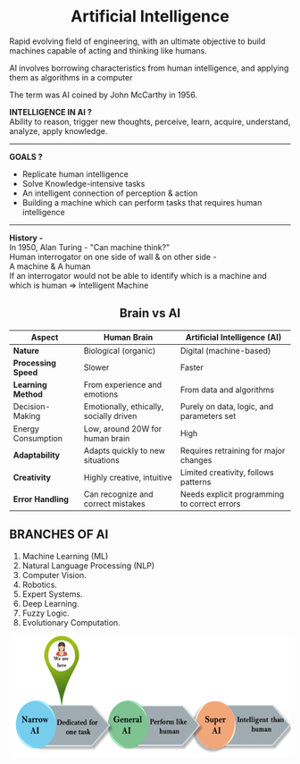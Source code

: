 # <center>Artificial Intelligence


Rapid evolving field of engineering, with an ultimate objective to build machines capable of acting and thinking like humans.   

AI involves borrowing characteristics from human intelligence, and applying them as algorithms in a computer  

The term was AI coined by John McCarthy in 1956.

**INTELLIGENCE IN AI ?**  
Ability to reason, trigger new thoughts, perceive, learn, acquire, understand, analyze, apply knowledge.

---
**GOALS ?**
* Replicate human intelligence
* Solve Knowledge-intensive tasks
* An intelligent connection of perception & action
* Building a machine which can perform tasks that requires human intelligence

---
**History -**  
In 1950, Alan Turing - "Can machine think?"  
Human interrogator on one side of wall & on other side -  
A machine & A human  
If an interrogator would not be able to identify which is a machine and which is human => Intelligent Machine

## <CENTER>Brain vs AI
| Aspect            | Human Brain                                  | Artificial Intelligence (AI)                |
|------------------|--------------------------------|--------------------------------|
| **Nature**       | Biological (organic)         | Digital (machine-based)       |
| **Processing Speed** | Slower | Faster |
| **Learning Method** | From experience and emotions | From data and algorithms |
| Decision-Making | Emotionally, ethically,  socially driven| Purely on data, logic, and parameters set|
|Energy Consumption| Low, around 20W for human brain | High |
| **Adaptability**  | Adapts quickly to new situations | Requires retraining for major changes |
| **Creativity**    | Highly creative,  intuitive | Limited creativity, follows patterns |
| **Error Handling** | Can recognize and correct mistakes | Needs explicit programming to correct errors |


## BRANCHES OF AI
1. Machine Learning (ML)
2. Natural Language Processing (NLP)
3. Computer Vision.
4. Robotics.
5. Expert Systems.
6. Deep Learning.
7. Fuzzy Logic.
8. Evolutionary Computation.


![alt text](image-11.png)